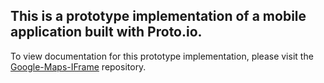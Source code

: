 ## This is a prototype implementation of a mobile application built with Proto.io.

To view documentation for this prototype implementation, please visit the <a href='https://github.com/ajdeziel/Google-Maps-IFrame'>Google-Maps-IFrame</a> repository.
